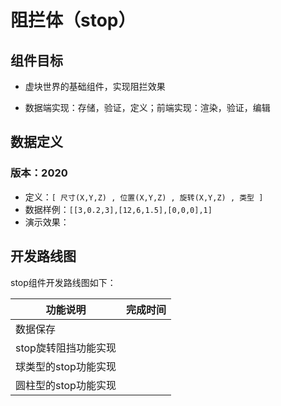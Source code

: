 # 阻拦体（stop）

## 组件目标
* 虚块世界的基础组件，实现阻拦效果

* 数据端实现：存储，验证，定义；前端实现：渲染，验证，编辑

  

## 数据定义

### 版本：2020

* 定义：`[ 尺寸(X,Y,Z) , 位置(X,Y,Z) , 旋转(X,Y,Z) , 类型 ]`
* 数据样例：`[[3,0.2,3],[12,6,1.5],[0,0,0],1]`
* 演示效果：



## 开发路线图

stop组件开发路线图如下：

| 功能说明             | 完成时间 |
| -------------------- | -------- |
| 数据保存             |          |
| stop旋转阻挡功能实现 |          |
| 球类型的stop功能实现 |          |
| 圆柱型的stop功能实现 |          |